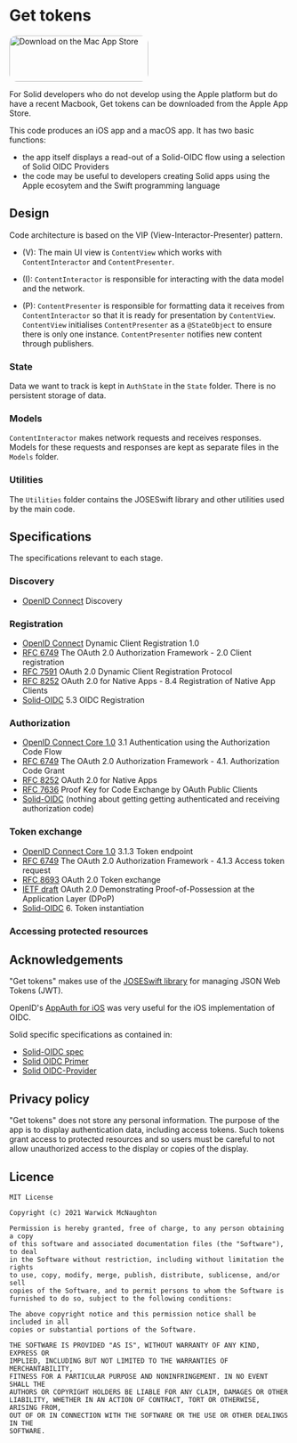 #  Get tokens

<a href="https://apps.apple.com/us/app/get-tokens/id1585088360?mt=12&amp;itsct=apps_box_badge&amp;itscg=30200" style="display: inline-block; overflow: hidden; border-top-left-radius: 13px; border-top-right-radius: 13px; border-bottom-right-radius: 13px; border-bottom-left-radius: 13px; width: 250px; height: 83px;"><img src="https://tools.applemediaservices.com/api/badges/download-on-the-mac-app-store/black/en-us?size=250x83&amp;releaseDate=1631318400&h=b65ef15c992a18e9ac8528d1a720d7ac" alt="Download on the Mac App Store" style="border-top-left-radius: 13px; border-top-right-radius: 13px; border-bottom-right-radius: 13px; border-bottom-left-radius: 13px; width: 250px; height: 83px;"></a>

For Solid developers who do not develop using the Apple platform but do have a recent Macbook, Get tokens can be downloaded from the Apple App Store.

This code produces an iOS app and a macOS app.  It has two basic functions:
- the app itself displays a read-out of a Solid-OIDC flow using a selection of Solid OIDC Providers
- the code may be useful to developers creating Solid apps using the Apple ecosytem and the Swift programming language



## Design

Code architecture is based on the VIP (View-Interactor-Presenter) pattern.

- (V): The main UI view is `ContentView` which works with `ContentInteractor` and `ContentPresenter`. 

- (I): `ContentInteractor` is responsible for interacting with the data model and the network.

- (P): `ContentPresenter` is responsible for formatting data it receives from `ContentInteractor`
 so that it is ready for presentation by `ContentView`. `ContentView` initialises `ContentPresenter` as a `@StateObject`
 to ensure there is only one instance. `ContentPresenter` notifies new content through publishers.

### State
Data we want to track is kept in `AuthState` in the `State` folder.  There is no persistent storage of data.

### Models
`ContentInteractor` makes network requests and receives responses. Models for these requests and responses are kept as separate files in the `Models` folder.

### Utilities
The `Utilities` folder contains the JOSESwift library and other utilities used by the main code.



## Specifications
The specifications relevant to each stage.

### Discovery
- [OpenID Connect](https://openid.net/specs/openid-connect-discovery-1_0.html) Discovery

### Registration
- [OpenID Connect](https://openid.net/specs/openid-connect-registration-1_0.html) Dynamic Client Registration 1.0
- [RFC 6749](https://datatracker.ietf.org/doc/html/rfc6749#section-2) The OAuth 2.0 Authorization Framework - 2.0 Client registration
- [RFC 7591](https://www.rfc-editor.org/rfc/rfc7591) OAuth 2.0 Dynamic Client Registration Protocol
- [RFC 8252](https://datatracker.ietf.org/doc/html/rfc8252#section-8.4) OAuth 2.0 for Native Apps - 8.4 Registration of Native App Clients
- [Solid-OIDC](https://solid.github.io/solid-oidc/#clientids-oidc) 5.3 OIDC Registration

### Authorization
- [OpenID Connect Core 1.0](https://openid.net/specs/openid-connect-core-1_0.html#CodeFlowAuth) 3.1 Authentication using the Authorization Code Flow
- [RFC 6749](https://www.rfc-editor.org/rfc/rfc6749#section-4.1) The OAuth 2.0 Authorization Framework - 4.1.  Authorization Code Grant
- [RFC 8252](https://datatracker.ietf.org/doc/html/rfc8252) OAuth 2.0 for Native Apps
- [RFC 7636](https://datatracker.ietf.org/doc/html/rfc7636) Proof Key for Code Exchange by OAuth Public Clients
- [Solid-OIDC](https://solid.github.io/solid-oidc/) (nothing about getting getting authenticated and receiving authorization code)

### Token exchange
- [OpenID Connect Core 1.0](https://openid.net/specs/openid-connect-core-1_0.html#TokenEndpoint) 3.1.3 Token endpoint
- [RFC 6749](https://www.rfc-editor.org/rfc/rfc6749#section-4.1.3) The OAuth 2.0 Authorization Framework - 4.1.3  Access token request
- [RFC 8693](https://datatracker.ietf.org/doc/html/rfc8693) OAuth 2.0 Token exchange
- [IETF draft](https://datatracker.ietf.org/doc/html/draft-ietf-oauth-dpop-03) OAuth 2.0 Demonstrating Proof-of-Possession at the Application Layer (DPoP)
- [Solid-OIDC](https://solid.github.io/solid-oidc/#tokens) 6. Token instantiation

### Accessing protected resources


## Acknowledgements
"Get tokens" makes use of the [JOSESwift library](https://github.com/airsidemobile/JOSESwift) for managing JSON Web Tokens (JWT).

OpenID's [AppAuth for iOS](https://openid.github.io/AppAuth-iOS/) was very useful for the iOS implementation of OIDC.

Solid specific specifications as contained in:
- [Solid-OIDC spec](https://solid.github.io/solid-oidc/)
- [Solid OIDC Primer](https://solid.github.io/solid-oidc/primer/)
- [Solid OIDC-Provider](https://github.com/solid/solid-oidc-provider)


## Privacy policy
"Get tokens" does not store any personal information.   The purpose of the app is to display authentication data, including access tokens.   Such tokens grant access to protected resources and so users must be careful to not allow unauthorized access to the display or copies of the display.

## Licence
```
MIT License

Copyright (c) 2021 Warwick McNaughton

Permission is hereby granted, free of charge, to any person obtaining a copy
of this software and associated documentation files (the "Software"), to deal
in the Software without restriction, including without limitation the rights
to use, copy, modify, merge, publish, distribute, sublicense, and/or sell
copies of the Software, and to permit persons to whom the Software is
furnished to do so, subject to the following conditions:

The above copyright notice and this permission notice shall be included in all
copies or substantial portions of the Software.

THE SOFTWARE IS PROVIDED "AS IS", WITHOUT WARRANTY OF ANY KIND, EXPRESS OR
IMPLIED, INCLUDING BUT NOT LIMITED TO THE WARRANTIES OF MERCHANTABILITY,
FITNESS FOR A PARTICULAR PURPOSE AND NONINFRINGEMENT. IN NO EVENT SHALL THE
AUTHORS OR COPYRIGHT HOLDERS BE LIABLE FOR ANY CLAIM, DAMAGES OR OTHER
LIABILITY, WHETHER IN AN ACTION OF CONTRACT, TORT OR OTHERWISE, ARISING FROM,
OUT OF OR IN CONNECTION WITH THE SOFTWARE OR THE USE OR OTHER DEALINGS IN THE
SOFTWARE.
```
